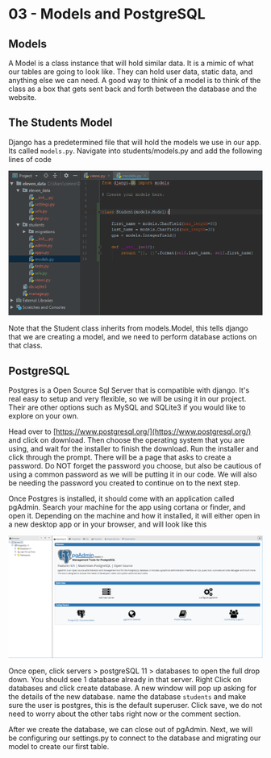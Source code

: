 # 03 - Models and PostgreSQL

## Models

A Model is a class instance that will hold similar data. It is a mimic of what our tables are going to look like. They can hold user data, static data, and anything else we can need. A good way to think of a model is to think of the class as a box that gets sent back and forth between the database and the website.

## The Students Model

Django has a predetermined file that will hold the models we use in our app. Its called `models.py`. Navigate into students/models.py and add the following lines of code

![](.gitbook/assets/student_model.png)

Note that the Student class inherits from models.Model, this tells django that we are creating a model, and we need to perform database actions on that class. 

## PostgreSQL

Postgres is a Open Source Sql Server that is compatible with django. It's real easy to setup and very flexible, so we will be using it in our project. Their are other options such as MySQL and SQLite3 if you would like to explore on your own. 

Head over to [https://www.postgresql.org/](https://www.postgresql.org/) and click on download. Then choose the operating system that you are using, and wait for the installer to finish the download. Run the installer and click through the prompt. There will be a page that asks to create a password. Do NOT forget the password you choose, but also be cautious of using a common password as we will be putting it in our code. We will also be needing the password you created to continue on to the next step.

Once Postgres is installed, it should come with an application called pgAdmin. Search your machine for the app using cortana or finder, and open it. Depending on the machine and how it installed, it will either open in a new desktop app or in your browser, and will look like this

![](.gitbook/assets/pgadmin_home_page.png)

Once open, click servers &gt; postgreSQL 11 &gt; databases to open the full drop down. You should see 1 database already in that server. Right Click on databases and click create database. A new window will pop up asking for the details of the new database. name the database `students` and make sure the user is postgres, this is the default superuser. Click save, we do not need to worry about the other tabs right now or the comment section.

After we create the database, we can close out of pgAdmin. Next, we will be configuring our settings.py to connect to the database and migrating our model to create our first table.

